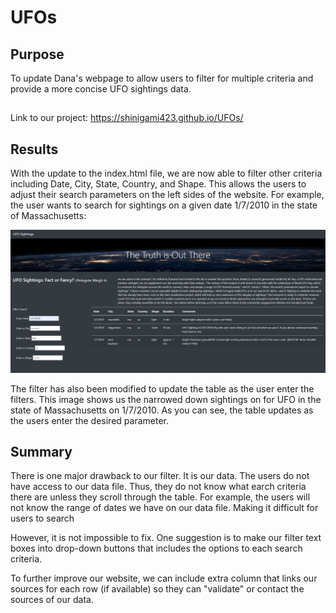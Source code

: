 # UFOs

## Purpose
To update Dana's webpage to allow users to filter for multiple criteria and provide a more concise UFO sightings data.

##
Link to our project: https://shinigami423.github.io/UFOs/

## Results
With the update to the index.html file, we are now able to filter other criteria including Date, City, State, Country, and Shape. This allows the users to adjust their search parameters on the left sides of the website. For example, the user wants to search for sightings on a given date 1/7/2010 in the state of Massachusetts:

![](static/images/image_1.PNG)

The filter has also been modified to update the table as the user enter the filters. This image shows us the narrowed down sightings on for UFO in the state of Massachusetts on 1/7/2010. As you can see, the table updates as the users enter the desired parameter.


## Summary
There is one major drawback to our filter. It is our data. The users do not have access to our data file. Thus, they do not know what earch criteria there are unless they scroll through the table. For example, the users will not know the range of dates we have on our data file. Making it difficult for users to search

However, it is not impossible to fix. One suggestion is to make our filter text boxes into drop-down buttons that includes the options to each search criteria.

To further improve our website, we can include extra column that links our sources for each row (if available) so they can "validate" or contact the sources of our data.



